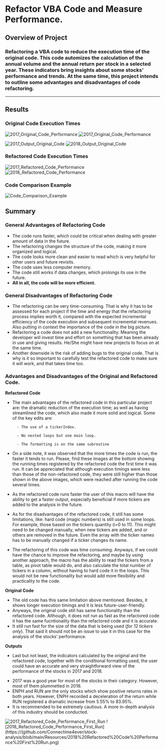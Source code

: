 # Refactor VBA Code and Measure Performance.
## Overview of Project
### Refactoring a VBA code to reduce the execution time of the original code. This code automizes the calculation of the annual volume and the annual return per stock in a selected year. These indicators bring insights about some stocks’ performance and trends. At the same time, this project intends to outline some advantages and disadvantages of code refactoring. 
---
## Results
### Original Code Execution Times 

![2017_Original_Code_Performance](https://github.com/Connectime4ever/stock-analysis/blob/main/Resources/2017%20Original%20Code%20Performance.png)
![2017_Original_Code_Performance](https://github.com/Connectime4ever/stock-analysis/blob/main/Resources/2018%20Original%20Code%20Performance.png)

![2017_Output_Original_Code](https://github.com/Connectime4ever/stock-analysis/blob/main/Resources/2017%20Output%20Original%20Code.png)
![2018_Output_Original_Code](https://github.com/Connectime4ever/stock-analysis/blob/main/Resources/2018%20Output%20Original%20code.png)

### Refactored Code Execution Times

![2017_Refactored_Code_Performance](https://github.com/Connectime4ever/stock-analysis/blob/main/Resources/2017%20Refactored%20Code%20Performance.png)
![2018_Refactored_Code_Performance](https://github.com/Connectime4ever/stock-analysis/blob/main/Resources/2018%20Refactored%20Code%20%20%20%20%20%20%20%20%20%20%20%20%20%20%20%20Performance.png)

### Code Comparison Example

![Code_Comparison_Example](https://github.com/Connectime4ever/stock-analysis/blob/main/Resources/Code%20Comparison%20Example.png)

## Summary
### General Advantages of Refactoring Code
- The code runs faster, which could be critical when dealing with greater amount of data in the future.
- The refactoring changes the structure of the code, making it more organized and logical.
- The code looks more clean and easier to read which is very helpful for other users and future revisits. 
- The code uses less computer memory.
- The code still works if data changes, which prolongs its use in the future.
- **All in all, the code will be more efficient.**
      
### General Disadvantages of Refactoring Code
- The refactoring can be very time-consuming.  That is why it has to be assessed for each project if the time and energy that the refactoring process implies worth it, compared with the expected incremental efficiency of the code execution and subsequent incremental revenues. Also putting in context the importance of the code in the big picture. 
- Refactoring a code does not add a new functionality. Meaning the developer will invest time and effort on something that has been already in use and giving results. He/She might have new projects to focus on at the same time. 
- Another downside is the risk of adding bugs to the original code. That is why is it so important to carefully test the refactored code to make sure it will work, and that takes time too. 

### Advantages and Disadvantages of the Original and Refactored Code. 

**Refactored Code**
- The main advantages of the refactored code in this particular project are: the dramatic reduction of the execution time; as well as having streamlined the code, which also made it more solid and logical. Some of the key edits are:  

        - The use of a tickerIndex.

        - No nested loops but one main loop.

        - The formatting is on the same subroutine


- On a side note, it was observed that the more times the code is run, the faster it tends to run. Please, find these images at the bottom showing the running times registered by the refactored code the first time it was run. It can be appreciated that although execution timings were less than those of the non-refactored code, they were still higher than those shown in the above images, which were reached after running the code several times. 
- As the refactored code runs faster the user of this macro will have the ability to get a faster output, especially beneficial if more tickers are added to the analysis in the future.  
- As for the disadvantages of the refactored code, it still has some limitations, like: hard code (magic numbers) is still used in some loops. For example, those based on the tickers quantity (i=0 to 11). This might need to be changed manually, when new tickers are added, and or others are removed in the future. Even the array with the ticker names has to be manually changed if a ticker changes its name.  
- The refactoring of this code was time consuming. Anyways, if we could have the chance to improve the refactoring, and maybe by using another approach, the macro has the ability to read the tickers from a table, as pivot table would do, and also calculate the total number of tickers in a column, without having to hard code it in the loops.  This would not be new functionality but would add more flexibility and practicality to the code. 

**Original Code**
- The old code has this same limitation above mentioned. Besides, it shows longer execution timings and it is less future-user-friendly.  
- Anyways, the original code still has same functionality than the refactored code. Although, it does not run as fast as the refactored code it has the same fucntionality than the refactored code and it is accurate.
- It still run fast for the size of the data that is being used (*for 12 tickers only*). That said it should not be an issue to use it in this case for the analysis of the stocks’ performance. 

**Outputs** 
- Last but not least, the indicators calculated by the original and the refactored code, together with the conditional formatting used, the user could have an accurate and very straightforward view of the performance of the stocks in 2017 and 2018. 

* 2017 was a good year for most of the stocks in their category. However, most of them plummetted in 2018.
* ENPH and RUN are the only stocks which show positive returns rates in both years. However, ENPH recorded a deceleration of the return while RUN registered a dramatic increase from 5.55% to 83.95%.
* It is recommended to be extremely cautious. A more in-depth analysis of this industry should be conducted.

![2017_Refactored_Code_Performance_First_Run](https://github.com/Connectime4ever/stock-analysis/blob/main/Resources/2017%20Refactored%20Code%20Performance%20First%20Run.png)
![2018_Refactored_Code_Performance_First_Run](https://(github.com/Connectime4ever/stock-analysis/blob/main/Resources/2018%20Refactored%20Code%20Performance%20First%20Run.png)
